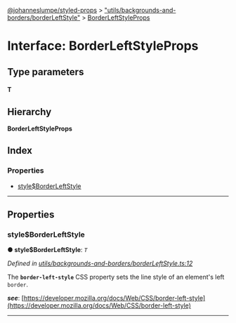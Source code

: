 [@johanneslumpe/styled-props](../README.md) > ["utils/backgrounds-and-borders/borderLeftStyle"](../modules/_utils_backgrounds_and_borders_borderleftstyle_.md) > [BorderLeftStyleProps](../interfaces/_utils_backgrounds_and_borders_borderleftstyle_.borderleftstyleprops.md)

# Interface: BorderLeftStyleProps

## Type parameters
#### T 
## Hierarchy

**BorderLeftStyleProps**

## Index

### Properties

* [style$BorderLeftStyle](_utils_backgrounds_and_borders_borderleftstyle_.borderleftstyleprops.md#style_borderleftstyle)

---

## Properties

<a id="style_borderleftstyle"></a>

###  style$BorderLeftStyle

**● style$BorderLeftStyle**: *`T`*

*Defined in [utils/backgrounds-and-borders/borderLeftStyle.ts:12](https://github.com/johanneslumpe/styled-props/blob/8e709f1/src/utils/backgrounds-and-borders/borderLeftStyle.ts#L12)*

The **`border-left-style`** CSS property sets the line style of an element's left `border`.

*__see__*: [https://developer.mozilla.org/docs/Web/CSS/border-left-style](https://developer.mozilla.org/docs/Web/CSS/border-left-style)

___

